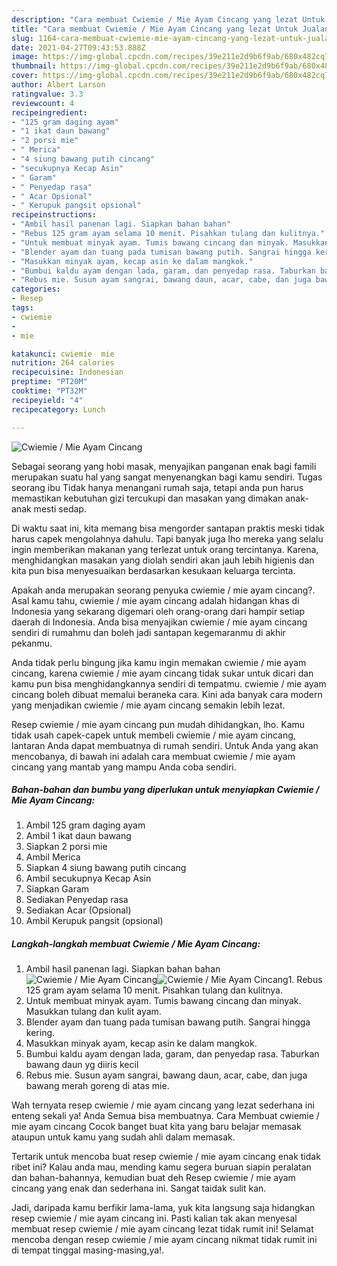 ```yaml
---
description: "Cara membuat Cwiemie / Mie Ayam Cincang yang lezat Untuk Jualan"
title: "Cara membuat Cwiemie / Mie Ayam Cincang yang lezat Untuk Jualan"
slug: 1164-cara-membuat-cwiemie-mie-ayam-cincang-yang-lezat-untuk-jualan
date: 2021-04-27T09:43:53.888Z
image: https://img-global.cpcdn.com/recipes/39e211e2d9b6f9ab/680x482cq70/cwiemie-mie-ayam-cincang-foto-resep-utama.jpg
thumbnail: https://img-global.cpcdn.com/recipes/39e211e2d9b6f9ab/680x482cq70/cwiemie-mie-ayam-cincang-foto-resep-utama.jpg
cover: https://img-global.cpcdn.com/recipes/39e211e2d9b6f9ab/680x482cq70/cwiemie-mie-ayam-cincang-foto-resep-utama.jpg
author: Albert Larson
ratingvalue: 3.3
reviewcount: 4
recipeingredient:
- "125 gram daging ayam"
- "1 ikat daun bawang"
- "2 porsi mie"
- " Merica"
- "4 siung bawang putih cincang"
- "secukupnya Kecap Asin"
- " Garam"
- " Penyedap rasa"
- " Acar Opsional"
- " Kerupuk pangsit opsional"
recipeinstructions:
- "Ambil hasil panenan lagi. Siapkan bahan bahan"
- "Rebus 125 gram ayam selama 10 menit. Pisahkan tulang dan kulitnya."
- "Untuk membuat minyak ayam. Tumis bawang cincang dan minyak. Masukkan tulang dan kulit ayam."
- "Blender ayam dan tuang pada tumisan bawang putih. Sangrai hingga kering."
- "Masukkan minyak ayam, kecap asin ke dalam mangkok."
- "Bumbui kaldu ayam dengan lada, garam, dan penyedap rasa. Taburkan bawang daun yg diiris kecil"
- "Rebus mie. Susun ayam sangrai, bawang daun, acar, cabe, dan juga bawang merah goreng di atas mie."
categories:
- Resep
tags:
- cwiemie
- 
- mie

katakunci: cwiemie  mie 
nutrition: 264 calories
recipecuisine: Indonesian
preptime: "PT20M"
cooktime: "PT32M"
recipeyield: "4"
recipecategory: Lunch

---
```



![Cwiemie / Mie Ayam Cincang](https://img-global.cpcdn.com/recipes/39e211e2d9b6f9ab/680x482cq70/cwiemie-mie-ayam-cincang-foto-resep-utama.jpg)

Sebagai seorang yang hobi masak, menyajikan panganan enak bagi famili merupakan suatu hal yang sangat menyenangkan bagi kamu sendiri. Tugas seorang ibu Tidak hanya menangani rumah saja, tetapi anda pun harus memastikan kebutuhan gizi tercukupi dan masakan yang dimakan anak-anak mesti sedap.

Di waktu  saat ini, kita memang bisa mengorder santapan praktis meski tidak harus capek mengolahnya dahulu. Tapi banyak juga lho mereka yang selalu ingin memberikan makanan yang terlezat untuk orang tercintanya. Karena, menghidangkan masakan yang diolah sendiri akan jauh lebih higienis dan kita pun bisa menyesuaikan berdasarkan kesukaan keluarga tercinta. 



Apakah anda merupakan seorang penyuka cwiemie / mie ayam cincang?. Asal kamu tahu, cwiemie / mie ayam cincang adalah hidangan khas di Indonesia yang sekarang digemari oleh orang-orang dari hampir setiap daerah di Indonesia. Anda bisa menyajikan cwiemie / mie ayam cincang sendiri di rumahmu dan boleh jadi santapan kegemaranmu di akhir pekanmu.

Anda tidak perlu bingung jika kamu ingin memakan cwiemie / mie ayam cincang, karena cwiemie / mie ayam cincang tidak sukar untuk dicari dan kamu pun bisa menghidangkannya sendiri di tempatmu. cwiemie / mie ayam cincang boleh dibuat memalui beraneka cara. Kini ada banyak cara modern yang menjadikan cwiemie / mie ayam cincang semakin lebih lezat.

Resep cwiemie / mie ayam cincang pun mudah dihidangkan, lho. Kamu tidak usah capek-capek untuk membeli cwiemie / mie ayam cincang, lantaran Anda dapat membuatnya di rumah sendiri. Untuk Anda yang akan mencobanya, di bawah ini adalah cara membuat cwiemie / mie ayam cincang yang mantab yang mampu Anda coba sendiri.

<!--inarticleads1-->

##### Bahan-bahan dan bumbu yang diperlukan untuk menyiapkan Cwiemie / Mie Ayam Cincang:

1. Ambil 125 gram daging ayam
1. Ambil 1 ikat daun bawang
1. Siapkan 2 porsi mie
1. Ambil  Merica
1. Siapkan 4 siung bawang putih cincang
1. Ambil secukupnya Kecap Asin
1. Siapkan  Garam
1. Sediakan  Penyedap rasa
1. Sediakan  Acar (Opsional)
1. Ambil  Kerupuk pangsit (opsional)




<!--inarticleads2-->

##### Langkah-langkah membuat Cwiemie / Mie Ayam Cincang:

1. Ambil hasil panenan lagi. Siapkan bahan bahan
<img src="https://img-global.cpcdn.com/steps/daefcad3636db851/160x128cq70/cwiemie-mie-ayam-cincang-langkah-memasak-1-foto.jpg" alt="Cwiemie / Mie Ayam Cincang"><img src="https://img-global.cpcdn.com/steps/89fe66d83caa5c72/160x128cq70/cwiemie-mie-ayam-cincang-langkah-memasak-1-foto.jpg" alt="Cwiemie / Mie Ayam Cincang">1. Rebus 125 gram ayam selama 10 menit. Pisahkan tulang dan kulitnya.
1. Untuk membuat minyak ayam. Tumis bawang cincang dan minyak. Masukkan tulang dan kulit ayam.
1. Blender ayam dan tuang pada tumisan bawang putih. Sangrai hingga kering.
1. Masukkan minyak ayam, kecap asin ke dalam mangkok.
1. Bumbui kaldu ayam dengan lada, garam, dan penyedap rasa. Taburkan bawang daun yg diiris kecil
1. Rebus mie. Susun ayam sangrai, bawang daun, acar, cabe, dan juga bawang merah goreng di atas mie.




Wah ternyata resep cwiemie / mie ayam cincang yang lezat sederhana ini enteng sekali ya! Anda Semua bisa membuatnya. Cara Membuat cwiemie / mie ayam cincang Cocok banget buat kita yang baru belajar memasak ataupun untuk kamu yang sudah ahli dalam memasak.

Tertarik untuk mencoba buat resep cwiemie / mie ayam cincang enak tidak ribet ini? Kalau anda mau, mending kamu segera buruan siapin peralatan dan bahan-bahannya, kemudian buat deh Resep cwiemie / mie ayam cincang yang enak dan sederhana ini. Sangat taidak sulit kan. 

Jadi, daripada kamu berfikir lama-lama, yuk kita langsung saja hidangkan resep cwiemie / mie ayam cincang ini. Pasti kalian tak akan menyesal membuat resep cwiemie / mie ayam cincang lezat tidak rumit ini! Selamat mencoba dengan resep cwiemie / mie ayam cincang nikmat tidak rumit ini di tempat tinggal masing-masing,ya!.

